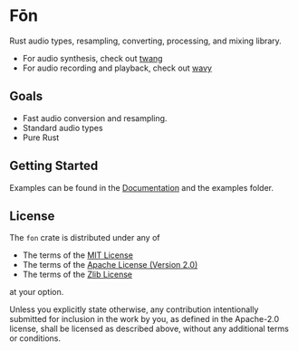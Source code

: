 # Fōn
Rust audio types, resampling, converting, processing, and mixing library.
 - For audio synthesis, check out [twang](https://crates.io/crates/twang)
 - For audio recording and playback, check out
   [wavy](https://crates.io/crates/wavy)

## Goals
- Fast audio conversion and resampling.
- Standard audio types
- Pure Rust

## Getting Started
Examples can be found in the [Documentation](https://docs.rs/fon) and the
examples folder.

## License
The `fon` crate is distributed under any of

- The terms of the
  [MIT License](https://github.com/AldaronLau/fon/blob/master/LICENSE-MIT)
- The terms of the
  [Apache License (Version 2.0)](https://github.com/AldaronLau/fon/blob/master/LICENSE-APACHE)
- The terms of the
  [Zlib License](https://github.com/AldaronLau/fon/blob/master/LICENSE-ZLIB)

at your option.

Unless you explicitly state otherwise, any contribution intentionally submitted
for inclusion in the work by you, as defined in the Apache-2.0 license, shall be
licensed as described above, without any additional terms or conditions.
